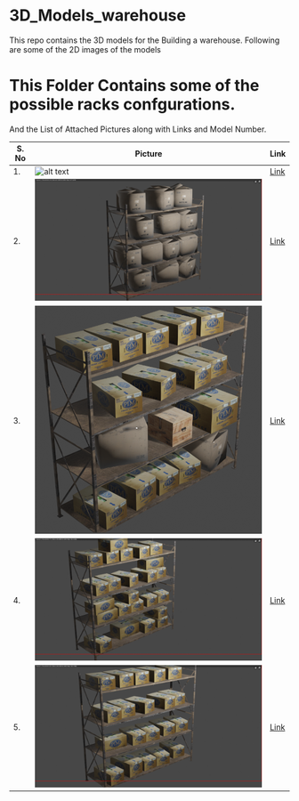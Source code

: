 # 3D_Models_warehouse

This repo contains the 3D models for the Building a warehouse. Following are some of the 2D images of the models

# This Folder Contains some of the possible racks confgurations.
And the List of Attached Pictures along with Links and Model Number.

| S. No  | Picture |Link|
| ------------- | ------------- |----|
| 1.  | ![alt text]("https://github.com/AnuragSahu/3D_Models_warehouse/blob/master/CustomMadeRacks/model1_(WoodenBoxesOnly)/model_img.png")  |<a href="https://github.com/AnuragSahu/3D_Models_warehouse/tree/master/CustomMadeRacks/model1_(WoodenBoxesOnly)"> Link </a>|
| 2.  | ![alt text](./model1_(instanceCardboardBoxes)/model_img.png)  |<a href="https://github.com/AnuragSahu/3D_Models_warehouse/tree/master/CustomMadeRacks/model1_(instanceCardboardBoxes)"> Link </a>|
| 3.  | ![alt text](./model1(Mixed)/model_img.png)  |<a href="https://github.com/AnuragSahu/3D_Models_warehouse/tree/master/CustomMadeRacks/model1(Mixed)"> Link </a>|
| 4.  | ![alt text](./model2(PimBoxesOnly2)/model_img.png)  |<a href="https://github.com/AnuragSahu/3D_Models_warehouse/tree/master/CustomMadeRacks/model2(PimBoxesOnly2)"> Link </a>|
| 5.  | ![alt text](./model2(PimBoxesOnly)/model_img.png)  |<a href="https://github.com/AnuragSahu/3D_Models_warehouse/tree/master/CustomMadeRacks/model2(PimBoxesOnly)"> Link </a>|